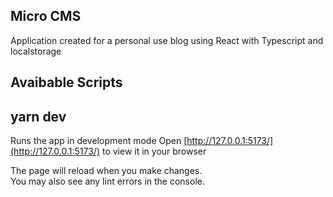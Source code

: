 ## Micro CMS

Application created for a personal use blog using React with Typescript and localstorage

## Avaibable Scripts

## yarn dev

Runs the app in development mode
Open [http://127.0.0.1:5173/](http://127.0.0.1:5173/) to view it in your browser

The page will reload when you make changes.\
You may also see any lint errors in the console.
